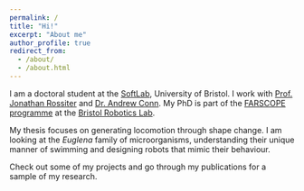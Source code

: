 ```yaml
---
permalink: /
title: "Hi!"
excerpt: "About me"
author_profile: true
redirect_from: 
  - /about/
  - /about.html
---
```


I am a doctoral student at the [SoftLab](http://www.bristol.ac.uk/engineering/research/softlab/), University of Bristol. I work with [Prof. Jonathan Rossiter](http://www.bris.ac.uk/engineering/people/person/jonathan-m-rossiter/overview.html) and [Dr. Andrew Conn](http://www.bris.ac.uk/engineering/people/person/andrew-t-conn/overview.html).
My PhD is part of the [FARSCOPE programme](http://farscope.bris.ac.uk/) at the [Bristol Robotics Lab](http://brl.ac.uk).

My thesis focuses on generating locomotion through shape change. I am looking at the *Euglena* family of microorganisms, understanding their unique manner of swimming and designing robots that mimic their behaviour.

Check out some of my projects and go through my publications for a sample of my research.
